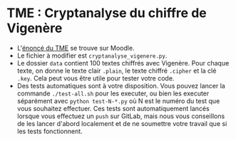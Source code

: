 # TME : Cryptanalyse du chiffre de Vigenère

- L'[énoncé du TME](https://moodle-sciences.upmc.fr/moodle-2019/pluginfile.php/157066/mod_label/intro/TME_Vigenere.pdf) se trouve sur Moodle.
- Le fichier à modifier est `cryptanalyse_vigenere.py`.
- Le dossier `data` contient 100 textes chiffrés avec Vigenère. Pour chaque texte, on donne le texte clair `.plain`, le texte chiffré `.cipher` et la clé `.key`. Cela peut vous être utile pour tester votre code.
- Des tests automatiques sont à votre disposition. Vous pouvez lancer la commande `./test-all.sh` pour les executer, ou bien les executer séparément avec `python test-N-*.py` où N est le numéro du test que vous souhaitez effectuer. Ces tests sont automatiquement lancés lorsque vous effectuez un `push` sur GitLab, mais nous vous conseillons de les lancer d'abord localement et de ne soumettre votre travail que si les tests fonctionnent.

